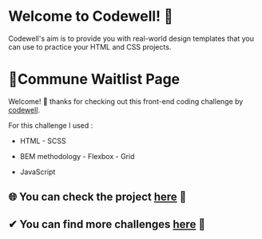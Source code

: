 
# Welcome to Codewell! 👋

Codewell's aim is to provide you with real-world design templates that you can use to practice your HTML and CSS projects. 

# 💠Commune Waitlist Page

Welcome! 👋 thanks for checking out this front-end coding challenge by [codewell](https://www.codewell.cc/).

For this challenge I used :

- HTML - SCSS

- BEM methodology - Flexbox - Grid

- JavaScript


## 🌐 You can check the project [here]() 👀
## ✔ You can find more challenges [here](https://www.codewell.cc/challenges) 👀



